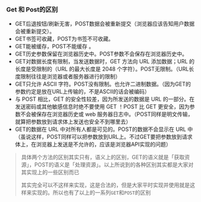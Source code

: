 ### Get 和 Post的区别

- GET后退按钮/刷新无害，POST数据会被重新提交（浏览器应该告知用户数据会被重新提交）。
- GET书签可收藏，POST为书签不可收藏。
- GET能被缓存，POST不能缓存 。
- GET历史参数保留在浏览器历史中。POST参数不会保存在浏览器历史中。
- GET对数据长度有限制，当发送数据时，GET 方法向 URL 添加数据；URL 的长度是受限制的（URL 的最大长度是 2048 个字符）。POST无限制。（URL长度限制往往是浏览器或者服务器进行的限制）
- GET只允许 ASCII 字符。POST没有限制。也允许二进制数据。（因为GET的参数约定是放在URL上传输的，不是ASCII的话会被编码）
- 与 POST 相比，GET 的安全性较差，因为所发送的数据是 URL 的一部分。在发送密码或其他敏感信息时绝不要使用 GET ！POST 比 GET 更安全，因为参数不会被保存在浏览器历史或 web 服务器日志中。（POST同样是明文传输，就算把参数放到请求体上发送也安全不到哪里去）
- GET的数据在 URL 中对所有人都是可见的。POST的数据不会显示在 URL 中（虽说这样，POST同样可以把参数放到URL上。不过GET要把参数放到请求体上，在浏览器上发送是不允许的，应该是浏览器API实现的问题）



> 具体两个方法的区别其实只有，语义上的区别，GET的语义就是「获取资源」，POST的语义是「处理资源」。以上所说到的各种区别其实都是大家对其实现上的一些区别而已
>
> 其实完全可以不这样来实现，这是合法的，但是大家平时实现并使用就是这样来实现的。所以也有了以上的一系列`GET`和`POST`的区别

